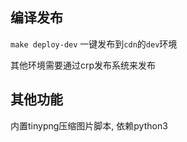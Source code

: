 ## 编译发布

`make deploy-dev` 一键发布到`cdn`的`dev`环境

其他环境需要通过crp发布系统来发布

## 其他功能

内置tinypng压缩图片脚本, 依赖python3